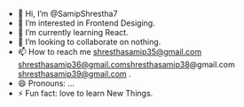 - 👋 Hi, I’m @SamipShrestha7
- 👀 I’m interested in Frontend Desiging.
- 🌱 I’m currently learning React.
- 💞️ I’m looking to collaborate on nothing.
- 📫 How to reach me shresthasamip35@gmail.com shresthasamip36@gmail.comshresthasamip38@gmail.com shresthasamip39@gmail.com .
- 😄 Pronouns: ...
- ⚡ Fun fact: love to learn New Things.

<!---
SamipShrestha7/SamipShrestha7 is a ✨ special ✨ repository because its `README.md` (this file) appears on your GitHub profile.
You can click the Preview link to take a look at your changes.
--->
